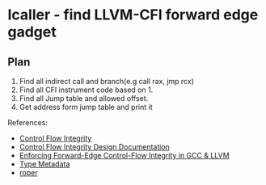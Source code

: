 # Icaller - find LLVM-CFI forward edge gadget

## Plan
1. Find all indirect call and branch(e.g call rax, jmp rcx) 
2. Find all CFI instrument code based on 1.
3. Find all Jump table and allowed offset.
4. Get address form jump table and print it

References:
* [Control Flow Integrity](https://clang.llvm.org/docs/ControlFlowIntegrity.html)
* [Control Flow Integrity Design Documentation](https://clang.llvm.org/docs/ControlFlowIntegrityDesign.html)
* [Enforcing Forward-Edge Control-Flow Integrity in GCC & LLVM](https://static.googleusercontent.com/media/research.google.com/ko//pubs/archive/42808.pdf)
* [Type Metadata](https://llvm.org/docs/TypeMetadata.html)
* [roper](https://github.com/oblivia-simplex/roper)

